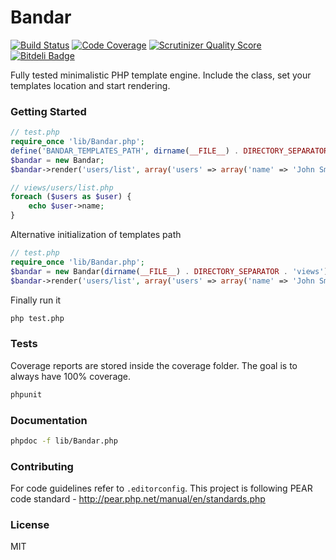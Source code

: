 # Bandar

[![Build Status](https://travis-ci.org/yani-/bandar.png?branch=develop)](https://travis-ci.org/yani-/bandar)
[![Code Coverage](https://scrutinizer-ci.com/g/yani-/bandar/badges/coverage.png?s=c40636c2454c21b02833b845177f72708ac66d80)](https://scrutinizer-ci.com/g/yani-/bandar/)
[![Scrutinizer Quality Score](https://scrutinizer-ci.com/g/yani-/bandar/badges/quality-score.png?s=dafa1ca61bb087fd0ed911b8376a01920fe2477f)](https://scrutinizer-ci.com/g/yani-/bandar/)
[![Bitdeli Badge](https://d2weczhvl823v0.cloudfront.net/yani-/bandar/trend.png)](https://bitdeli.com/free "Bitdeli Badge")

Fully tested minimalistic PHP template engine. Include the class, set your templates location and start rendering.

### Getting Started
```php
// test.php
require_once 'lib/Bandar.php';
define('BANDAR_TEMPLATES_PATH', dirname(__FILE__) . DIRECTORY_SEPARATOR . 'views');
$bandar = new Bandar;
$bandar->render('users/list', array('users' => array('name' => 'John Smith')));
```
```php
// views/users/list.php
foreach ($users as $user) {
    echo $user->name;
}
```
Alternative initialization of templates path
```php
// test.php
require_once 'lib/Bandar.php';
$bandar = new Bandar(dirname(__FILE__) . DIRECTORY_SEPARATOR . 'views');
$bandar->render('users/list', array('users' => array('name' => 'John Smith')));
```
Finally run it
```bash
php test.php
```

### Tests
Coverage reports are stored inside the coverage folder. The goal is to always have 100% coverage.
```bash
phpunit
```

### Documentation
```bash
phpdoc -f lib/Bandar.php
```

### Contributing
For code guidelines refer to `.editorconfig`. This project is following PEAR code standard - http://pear.php.net/manual/en/standards.php

### License
MIT
